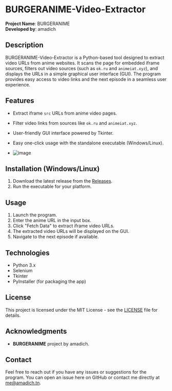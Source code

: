 # BURGERANIME-Video-Extractor

**Project Name**: BURGERANIME  
**Developed by**: amadich

## Description
BURGERANIME-Video-Extractor is a Python-based tool designed to extract video URLs from anime websites. It scans the page for embedded iframe sources, filters out video sources (such as `ok.ru` and `animeiat.xyz`), and displays the URLs in a simple graphical user interface (GUI). The program provides easy access to video links and the next episode in a seamless user experience.

## Features
- Extract iframe `src` URLs from anime video pages.
- Filter video links from sources like `ok.ru` and `animeiat.xyz`.
- User-friendly GUI interface powered by Tkinter.
- Easy one-click usage with the standalone executable (Windows/Linux).

- ![image](https://github.com/user-attachments/assets/4f6c7aae-8375-4f9c-a079-aee014f88003)


## Installation (Windows/Linux)
1. Download the latest release from the [Releases](https://github.com/amadich/BURGERANIME-Video-Extractor/releases).
2. Run the executable for your platform.

## Usage
1. Launch the program.
2. Enter the anime URL in the input box.
3. Click "Fetch Data" to extract iframe video URLs.
4. The extracted video URLs will be displayed on the GUI.
5. Navigate to the next episode if available.

## Technologies
- Python 3.x
- Selenium
- Tkinter
- PyInstaller (for packaging the app)

## License
This project is licensed under the MIT License - see the [LICENSE](LICENSE) file for details.

## Acknowledgments
- **BURGERANIME** project by amadich.

## Contact
Feel free to reach out if you have any issues or suggestions for the program. You can open an issue here on GitHub or contact me directly at me@amadich.tn.
